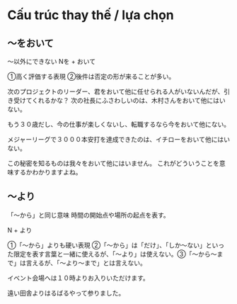 # Cấu trúc thay thế / lựa chọn

## 〜をおいて
〜以外にできない
Nを + おいて


①高く評価する表現 ②後件は否定の形が来ることが多い。

次のプロジェクトのリーダー、君をおいて他に任せられる人がいないんだが、引き受けてくれるかな？
次の社長にふさわしいのは、木村さんをおいて他にはいない。

もう３０歳だし、今の仕事が楽しくないし、転職するなら今をおいて他にない。

メジャーリーグで３０００本安打を達成できたのは、イチローをおいて他にはいない。

この秘密を知るものは我々をおいて他にはいません。
これがどういうことを意味するかわかりますよね。




## 〜より
「〜から」と同じ意味 時間の開始点や場所の起点を表す。

N + より


①「〜から」よりも硬い表現 ②「〜から」は「だけ」、「しか〜ない」といった限定を表す言葉と一緒に使えるが、「〜より」は使えない。③「〜から〜まで」は言えるが、「〜より〜まで」とは言えない。

イベント会場へは１０時よりお入りいただけます。

遠い田舎よりはるばるやって参りました。

